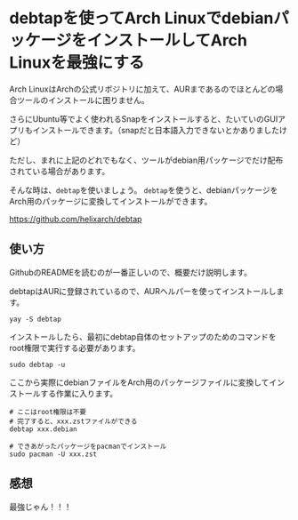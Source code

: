 # debtapを使ってArch LinuxでdebianパッケージをインストールしてArch Linuxを最強にする

Arch LinuxはArchの公式リポジトリに加えて、AURまであるのでほとんどの場合ツールのインストールに困りません。

さらにUbuntu等でよく使われるSnapをインストールすると、たいていのGUIアプリもインストールできます。（snapだと日本語入力できないとかありましたけど）

ただし、まれに上記のどれでもなく、ツールがdebian用パッケージでだけ配布されている場合があります。

そんな時は、`debtap`を使いましょう。
`debtap`を使うと、debianパッケージをArch用のパッケージに変換してインストールができます。

https://github.com/helixarch/debtap



## 使い方

GithubのREADMEを読むのが一番正しいので、概要だけ説明します。

debtapはAURに登録されているので、AURヘルパーを使ってインストールします。

```shell
yay -S debtap
```



インストールしたら、最初にdebtap自体のセットアップのためのコマンドをroot権限で実行する必要があります。

```shell
sudo debtap -u
```

ここから実際にdebianファイルをArch用のパッケージファイルに変換してインストールする作業に入ります。

```shell
# ここはroot権限は不要
# 完了すると、xxx.zstファイルができる
debtap xxx.debian

# できあがったパッケージをpacmanでインストール
sudo pacman -U xxx.zst
```



## 感想

最強じゃん！！！